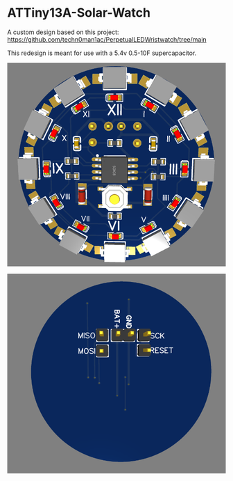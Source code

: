 # ATTiny13A-Solar-Watch

A custom design based on this project: https://github.com/techn0man1ac/PerpetualLEDWristwatch/tree/main

This redesign is meant for use with a 5.4v 0.5-10F supercapacitor.

![DigiSpark](Front.PNG)

![DigiSpark](Back.PNG)



